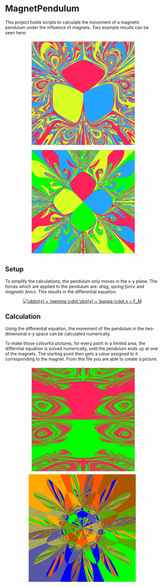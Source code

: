 # MagnetPendulum
This project holds scripts to calculate the movement of a magnetic pendulum under the influence of magnets. Two example results can be seen here:

<p align="center">
  <img src="examples/3_magnets_2500x2500.png" width="350"/>
  <img src="examples/4_magnets_2500x2500.png" width="350"/>
</p>

## Setup
To simplify the calculations, the pendulum only moves in the x-y plane.
The forces which are applied to the pendulum are: *drag*, *spring force* and *magnetic force*. This results in the differential equation:

<p align="center">
<a href="https://www.codecogs.com/eqnedit.php?latex=\ddot{x}&space;&plus;&space;\gamma&space;\cdot&space;\dot{x}&space;&plus;&space;\kappa&space;\cdot&space;x&space;=&space;F_M" target="_blank"><img src="https://latex.codecogs.com/gif.latex?\ddot{x}&space;&plus;&space;\gamma&space;\cdot&space;\dot{x}&space;&plus;&space;\kappa&space;\cdot&space;x&space;=&space;F_M" title="\ddot{x} + \gamma \cdot \dot{x} + \kappa \cdot x = F_M" /></a>
</p>

## Calculation
Using the differential equation, the movement of the pendulum in the two-dimensinal x-y space can be calculated numerically. 

To make those colourful pictures, for every point in a limited area, the differntial equation is solved numerically, until the pendulum ends up at one of the magnets. The starting point then gets a value assigned to it corresponding to the magnet. From this file you are able to create a picture.

<p align="center">
  <img src="examples/2_magnets_2500x2500.png" width="350"/>
  <img src="examples/8_magnets_2500x2500.png" width="350"/>
</p>
